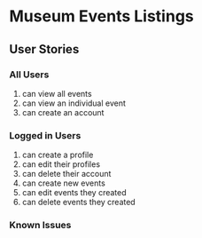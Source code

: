 # Museum Events Listings
## User Stories
### All Users
1. can view all events
2. can view an individual event
3. can create an account

### Logged in Users
1. can create a profile
2. can edit their profiles
3. can delete their account
4. can create new events
5. can edit events they created
6. can delete events they created


### Known Issues
